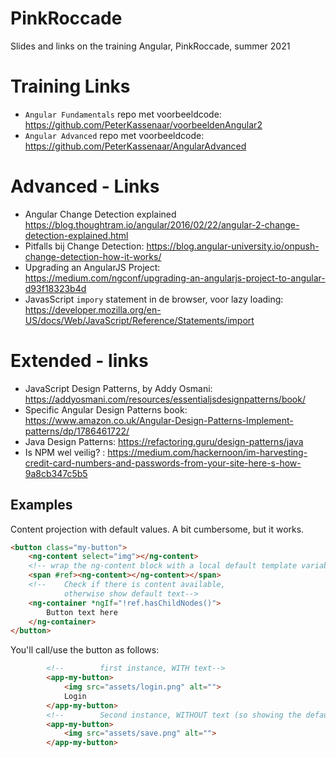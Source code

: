 # PinkRoccade
Slides and links on the training Angular, PinkRoccade, summer 2021

# Training Links
- `Angular Fundamentals` repo met voorbeeldcode: https://github.com/PeterKassenaar/voorbeeldenAngular2
- `Angular Advanced` repo met voorbeeldcode: https://github.com/PeterKassenaar/AngularAdvanced

# Advanced - Links
- Angular Change Detection explained https://blog.thoughtram.io/angular/2016/02/22/angular-2-change-detection-explained.html
- Pitfalls bij Change Detection: https://blog.angular-university.io/onpush-change-detection-how-it-works/
- Upgrading an AngularJS Project: https://medium.com/ngconf/upgrading-an-angularjs-project-to-angular-d93f18323b4d
- JavasScript `impory` statement in de browser, voor lazy loading: https://developer.mozilla.org/en-US/docs/Web/JavaScript/Reference/Statements/import

# Extended - links
- JavaScript Design Patterns, by Addy Osmani: https://addyosmani.com/resources/essentialjsdesignpatterns/book/
- Specific Angular Design Patterns book: https://www.amazon.co.uk/Angular-Design-Patterns-Implement-patterns/dp/1786461722/
- Java Design Patterns: https://refactoring.guru/design-patterns/java
- Is NPM wel veilig? : https://medium.com/hackernoon/im-harvesting-credit-card-numbers-and-passwords-from-your-site-here-s-how-9a8cb347c5b5


## Examples
Content projection with default values. A bit cumbersome, but it works.
```html
<button class="my-button">
    <ng-content select="img"></ng-content>
    <!-- wrap the ng-content block with a local default template variable -->
    <span #ref><ng-content></ng-content></span>
    <!--    Check if there is content available,
            otherwise show default text-->
    <ng-container *ngIf="!ref.hasChildNodes()">
        Button text here
    </ng-container>
</button>
```

You'll call/use the button as follows:
```html
        <!--        first instance, WITH text-->
        <app-my-button>
            <img src="assets/login.png" alt="">
            Login
        </app-my-button>
        <!--        Second instance, WITHOUT text (so showing the default value)-->
        <app-my-button>
            <img src="assets/save.png" alt="">
        </app-my-button>
```
